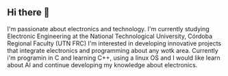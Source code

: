 ## Hi there 👋

I'm passionate about electronics and technology. 
I'm currently studying Electronic Engineering at the National Technological University, Córdoba Regional Faculty (UTN FRC)
I'm interested in developing innovative projects that integrate electronics and programming about any wotk area.
Currently i'm programin in C and learning C++, using a linux OS and I would like learn about AI and 
continue developing my knowledge about electronics.
